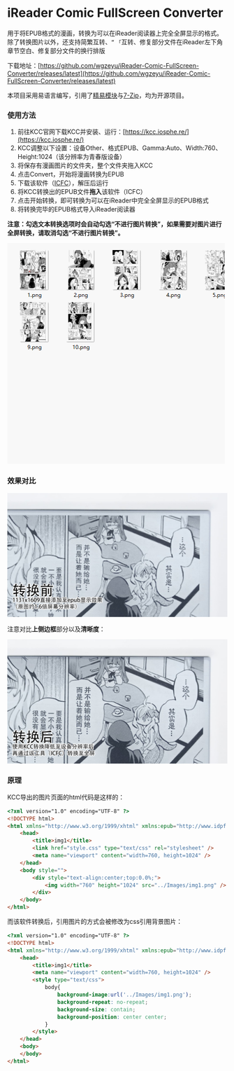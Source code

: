 # iReader Comic FullScreen Converter
 用于将EPUB格式的漫画，转换为可以在iReader阅读器上完全全屏显示的格式。  
 除了转换图片以外，还支持简繁互转、`“` `「`互转、修复部分文件在iReader左下角章节空白、修复部分文件的换行排版
 
 下载地址：[https://github.com/wgzeyu/iReader-Comic-FullScreen-Converter/releases/latest](https://github.com/wgzeyu/iReader-Comic-FullScreen-Converter/releases/latest)  
 
 本项目采用易语言编写，引用了[精易模块](http://ec.125.la/)与[7-Zip](https://www.7-zip.org/)，均为开源项目。

### 使用方法

1. 前往KCC官网下载KCC并安装、运行：[https://kcc.iosphe.re/](https://kcc.iosphe.re/)
2. KCC调整以下设置：设备Other、格式EPUB、Gamma:Auto、Width:760、Height:1024（该分辨率为青春版设备）
3. 将保存有漫画图片的文件夹，整个文件夹拖入KCC
4. 点击Convert，开始将漫画转换为EPUB
5. 下载该软件（[ICFC](https://github.com/wgzeyu/iReader-Comic-FullScreen-Converter/releases/latest)），解压后运行
6. 将KCC转换出的EPUB文件**拖入**该软件（ICFC）
7. 点击开始转换，即可转换为可以在iReader中完全全屏显示的EPUB格式
8. 将转换完毕的EPUB格式导入iReader阅读器  

**注意：勾选文本转换选项时会自动勾选“不进行图片转换”，如果需要对图片进行全屏转换，请取消勾选“不进行图片转换”。**

![](img/a3.gif)

### 效果对比

![](img/a1.jpg)

注意对比**上侧边框**部分以及**清晰度**：

![](img/a2.jpg)

### 原理
KCC导出的图片页面的html代码是这样的：
```html
<?xml version="1.0" encoding="UTF-8" ?>
<!DOCTYPE html>
<html xmlns="http://www.w3.org/1999/xhtml" xmlns:epub="http://www.idpf.org/2007/ops">
	<head>
		<title>img1</title>
		<link href="style.css" type="text/css" rel="stylesheet" />
		<meta name="viewport" content="width=760, height=1024" />
	</head>
	<body style="">
		<div style="text-align:center;top:0.0%;">
			<img width="760" height="1024" src="../Images/img1.png" />
		</div>
	</body>
</html>
```
而该软件转换后，引用图片的方式会被修改为css引用背景图片：
```html
<?xml version="1.0" encoding="UTF-8" ?>
<!DOCTYPE html>
<html xmlns="http://www.w3.org/1999/xhtml" xmlns:epub="http://www.idpf.org/2007/ops">
	<head>
		<title>img1</title>
		<meta name="viewport" content="width=760, height=1024" />
		<style type="text/css">
			body{ 
				background-image:url('../Images/img1.png'); 
				background-repeat: no-repeat;
				background-size: contain; 
				background-position: center center; 
			}
		</style>
	</head>
	<body>
	</body>
</html>
```
